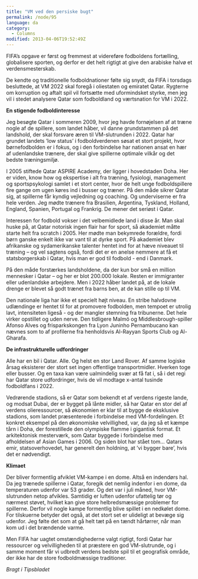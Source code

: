 ```yaml
---
title: "VM ved den persiske bugt"
permalink: /node/95
language: da
category:
  - Columns
modified: 2013-04-06T19:52:49Z
---
```


FIFA’s opgave er først og fremmest at videreføre fodboldens fortælling, globalisere sporten, og derfor er det helt rigtigt at give den arabiske halvø et verdensmesterskab.

De kendte og traditionelle fodboldnationer følte sig snydt, da FIFA i torsdags besluttede, at VM 2022 skal foregå i oliestaten og emiratet Qatar. Rygterne om korruption og aftalt spil vil fortsætte med uformindsket styrke, men jeg vil i stedet analysere Qatar som fodboldland og værtsnation for VM i 2022.



**En stigende fodboldinteresse**

Jeg besøgte Qatar i sommeren 2009, hvor jeg havde fornøjelsen af at træne nogle af de spillere, som landet håber, vil danne grundstammen på det landshold, der skal forsvare æren til VM-slutrunden i 2022. Qatar har grundet landets ’low status’ i fodboldverdenen søsat et stort projekt, hvor børnefodbolden er i fokus, og i den forbindelse har nationen ansat en hær af udenlandske trænere, der skal give spillerne optimale vilkår og det bedste træningsmiljø. 



I 2005 stiftede Qatar ASPIRE Academy, der ligger i hovedstaden Doha. Her er viden, know how og ekspertise i alt fra træning, fysiologi, management og sportspsykologi samlet i et stort center, hvor de helt unge fodboldspillere fire gange om ugen køres ind i busser og træner. På den måde sikrer Qatar sig, at spillerne får kyndig vejledning og coaching. Og underviserne er fra hele verden. Jeg mødte trænere fra Brasilien, Argentina, Tyskland, Holland, England, Spanien, Portugal og Frankrig. De mener det seriøst i Qatar.



Interessen for fodbold vokser i det velbemidlede land i disse år. Man skal huske på, at Qatar notorisk ingen flair har for sport, så akademiet måtte starte helt fra scratch i 2005. Her mødte man bekymrede forældre, fordi børn ganske enkelt ikke var vant til at dyrke sport. På akademiet blev afrikanske og sydamerikanske talenter hentet ind for at hæve niveauet til træning – og vel sagtens også, fordi det er en anelse nemmere at få et statsborgerskab i Qatar, hvis man er god til fodbold - end i Danmark. 



På den måde forstærkes landsholdene, da der kun bor små en million mennesker i Qatar – og her er blot 200.000 lokale. Resten er immigranter eller udenlandske arbejdere. Men i 2022 håber landet på, at de lokale drenge er blevet så godt trænet fra barns ben, at de kan stille op til VM.



Den nationale liga har ikke et specielt højt niveau. En stribe halvdovne udlændinge er hentet til for at promovere fodbolden, men tempoet er utrolig lavt, intensiteten ligeså - og der mangler stemning fra tribunerne. Det hele virker opstillet og uden nerve. Den tidligere Malmö og Middlesbrough-spiller Afonso Alves og frisparkskongen fra Lyon Juninho Pernambucano kan nævnes som to af profilerne fra henholdsvis Al-Rayyan Sports Club og Al-Gharafa.



**De infrastrukturelle udfordringer**

Alle har en bil i Qatar. Alle. Og helst en stor Land Rover. Af samme logiske årsag eksisterer der stort set ingen offentlige transportmidler. Hverken toge eller busser. Og en taxa kan være ualmindelig svær at få fat i, så i det regi har Qatar store udfordringer, hvis de vil modtage x-antal tusinde fodboldfans i 2022.



Vedrørende stadions, så er Qatar som bekendt et af verdens rigeste lande, og modsat Dubai, der er bygget på lånte midler, så har Qatar en stor del af verdens olieressourcer, så økonomien er klar til at bygge de eksklusive stadions, som landet præsenterede i forbindelse med VM-fordelingen. Et konkret eksempel på den økonomiske velvillighed, var, da jeg så et kæmpe tårn i Doha, der forestillede den olympiske flamme i gigantisk format. Et arkitektonisk mesterværk, som Qatar byggede i forbindelse med afholdelsen af Asian Games i 2006. Og siden blot har stået tom… Qatars emir, statsoverhovedet, har generelt den holdning, at ’vi bygger bare’, hvis det er nødvendigt. 



**Klimaet**

Der bliver formentlig afviklet VM-kampe i en dome. Altså en indendørs hal. Da jeg trænede spillerne i Qatar, foregik det nemlig indenfor i en dome, da temperaturen udenfor var 53 grader. Og det var i juli måned, hvor VM-slutrunden netop afvikles. Samtidig er luften udenfor ufattelig tør og nærmest støvet, hvilket kan give store helbredsmæssige problemer for spillerne. Derfor vil nogle kampe formentlig blive spillet i en nedkølet dome. For tilskuerne betyder det også, at det stort set er ulideligt at bevæge sig udenfor. Jeg følte det som at gå helt tæt på en tændt hårtørrer, når man kom ud i det brændende varme.



Men FIFA har uagtet omstændighederne valgt rigtigt, fordi Qatar har ressourcer og velvilligheden til at præstere en god VM-slutrunde, og i samme moment får vi udbredt verdens bedste spil til et geografisk område, der ikke har de store fodboldmæssige traditioner.

  
_Bragt i Tipsbladet_
